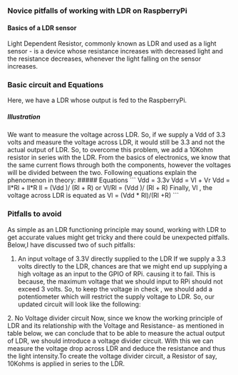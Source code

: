 ### Novice pitfalls of working with LDR on RaspberryPi
#### Basics of a LDR sensor
Light Dependent Resistor, commonly known as LDR and used as a light sensor - is a device whose resistance increases with decreased light and the resistance decreases, whenever the light falling on the sensor increases.
<Graph illustrating the same>

### Basic circuit and Equations
Here, we have a LDR whose output is fed to the RaspberryPi.

##### Illustration
<Circuit Diagram>
We want to measure the voltage across LDR. So, if we supply a Vdd of 3.3 volts and measure the voltage across LDR, it would still be 3.3 and not the actual output of LDR. So, to overcome this problem, we add a 10Kohm resistor in series with the LDR. From the basics of electronics, we know that the same current flows through both the components, however the voltages will be divided between the two.
Following equations explain the phenomenon in theory:
##### Equations
```
Vdd = 3.3v
Vdd = Vl + Vr
Vdd = Il*Rl + Il*R
Il = (Vdd )/ (Rl + R)
or
Vl/Rl = (Vdd )/ (Rl + R)
Finally, Vl , the voltage across LDR is equated as
Vl = (Vdd * Rl)/(Rl +R)
```

### Pitfalls to avoid
As simple as an LDR functioning principle may sound, working with LDR to get accurate values might get tricky and there could be unexpected pitfalls. Below,I have discussed two of such pitfalls:
1. An input voltage of 3.3V directly supplied to the LDR
   If we supply a 3.3 volts directly to the LDR,
   chances are that we might end up supplying a high voltage as an input to the GPIO of RPi.
   causing it to fail. This is because, the maximum voltage that we should input to RPi should not exceed 3 volts. So, to keep the voltage in check , we should add a potentiometer which will restrict the supply voltage to LDR.
   So, our updated circuit will look like the following:
<Circuit Diagram with potentiometer>
2. No Voltage divider circuit
   Now, since we know the working principle of LDR and its relationship with the Voltage and Resistance- as mentioned in table below,
<table>
    we can conclude that to be able to measure the actual output of LDR, we should introduce a voltage divider circuit. With this we can measure the voltage drop across LDR and deduce the resistance and thus the light intensity.To create the voltage divider circuit, a Resistor of say, 10Kohms is applied in series to the LDR.
